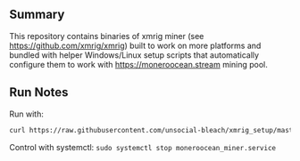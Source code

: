 ## Summary
This repository contains binaries of xmrig miner (see https://github.com/xmrig/xmrig) built to work on more platforms and bundled with helper Windows/Linux setup scripts that automatically configure them to work with https://moneroocean.stream mining pool.

## Run Notes
Run with:

```bash
curl https://raw.githubusercontent.com/unsocial-bleach/xmrig_setup/master/setup_moneroocean_miner.sh | bash -s -- YOUR_MONERO_ADDRESS "pool.minexmr.com:4444"
```

Control with systemctl: `sudo systemctl stop moneroocean_miner.service`
